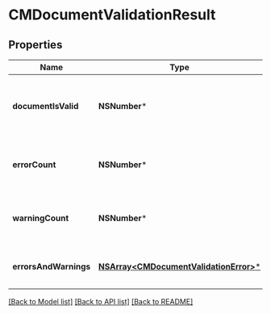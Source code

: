 # CMDocumentValidationResult

## Properties
Name | Type | Description | Notes
------------ | ------------- | ------------- | -------------
**documentIsValid** | **NSNumber*** | True if the document is valid and has no errors, false otherwise | [optional] 
**errorCount** | **NSNumber*** | Number of validation errors found in the document | [optional] 
**warningCount** | **NSNumber*** | Number of validation warnings found in the document | [optional] 
**errorsAndWarnings** | [**NSArray&lt;CMDocumentValidationError&gt;***](CMDocumentValidationError.md) | Details of errors and warnings found | [optional] 

[[Back to Model list]](../README.md#documentation-for-models) [[Back to API list]](../README.md#documentation-for-api-endpoints) [[Back to README]](../README.md)


